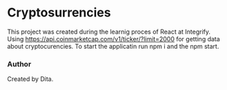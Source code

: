 # Cryptosurrencies
This project was created during the learnig proces of React at Integrify.
Using https://api.coinmarketcap.com/v1/ticker/?limit=2000 for getting data about cryptocurencies.
To start the applicatin run npm i and the npm start.
### Author
Created by Dita.
